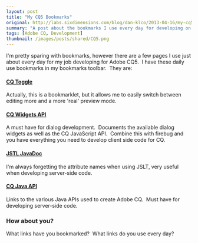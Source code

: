 ```yaml
---
layout: post
title: "My CQ5 Bookmarks"
original: http://labs.sixdimensions.com/blog/dan-klco/2013-04-16/my-cq5-bookmarks
summary: "A post about the bookmarks I use every day for developing on Adobe CQ"
tags: [Adobe CQ, Development]
thumbnail: /images/posts/shared/CQ5.png
---
```


I'm pretty sparing with bookmarks, however there are a few pages I use just about every day for my job developing for Adobe CQ5. &nbsp;I have these daily use bookmarks in my bookmarks toolbar. &nbsp;They are:

#### [CQ Toggle][1]

Actually, this is a bookmarklet, but it allows me to easily switch between editing more and a more 'real' preview mode.

#### [CQ Widgets API][2]

A must have for dialog development. &nbsp;Documents the available dialog widgets as well as the CQ JavaScript API. &nbsp;Combine this with firebug and you have everything you need to develop client side code for CQ.

#### [JSTL JavaDoc][3]

I'm always forgetting the attribute names when using JSLT, very useful when developing server-side code.

#### [CQ Java API][4]

Links to the various Java APIs used to create Adobe CQ. &nbsp;Must have for developing server-side code. &nbsp;

### How about you?

What links have you bookmarked? &nbsp;What links do you use every day? &nbsp;

 [1]: http://labs.sixdimensions.com/blog/dklco/2012-08-15/toggle-cq-author-and-preview-bookmarket "CQ Toggle Bookmarklet"
 [2]: http://dev.day.com/docs/en/cq/current/widgets-api/index.html "Adobe CQ5 Widgets API"
 [3]: http://docs.oracle.com/javaee/5/jstl/1.1/docs/tlddocs/ "JSTL JavaDoc"
 [4]: http://dev.day.com/docs/en/cq/current/developing/java_api_reference.html "CQ Java API"  